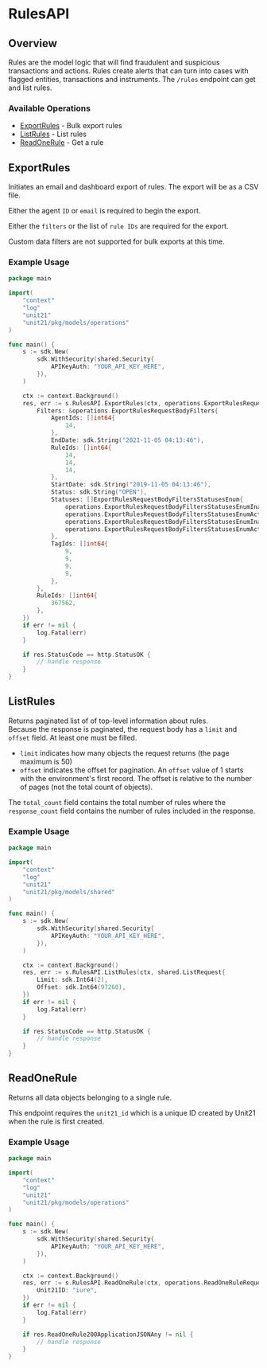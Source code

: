 # RulesAPI

## Overview

Rules are the model logic that will find fraudulent and suspicious transactions and actions. Rules create alerts that can turn into cases with flagged entities, transactions and instruments. The `/rules` endpoint can get and list rules. 


### Available Operations

* [ExportRules](#exportrules) - Bulk export rules
* [ListRules](#listrules) - List rules
* [ReadOneRule](#readonerule) - Get a rule

## ExportRules

Initiates an email and dashboard export of rules. The export will be as a CSV file.

Either the agent `ID` or `email` is required to begin the export.

Either the `filters` or the list of `rule IDs` are required for the export.

Custom data filters are not supported for bulk exports at this time.


### Example Usage

```go
package main

import(
	"context"
	"log"
	"unit21"
	"unit21/pkg/models/operations"
)

func main() {
    s := sdk.New(
        sdk.WithSecurity(shared.Security{
            APIKeyAuth: "YOUR_API_KEY_HERE",
        }),
    )

    ctx := context.Background()
    res, err := s.RulesAPI.ExportRules(ctx, operations.ExportRulesRequestBody{
        Filters: &operations.ExportRulesRequestBodyFilters{
            AgentIds: []int64{
                14,
            },
            EndDate: sdk.String("2021-11-05 04:13:46"),
            RuleIds: []int64{
                14,
                14,
                14,
            },
            StartDate: sdk.String("2019-11-05 04:13:46"),
            Status: sdk.String("OPEN"),
            Statuses: []ExportRulesRequestBodyFiltersStatusesEnum{
                operations.ExportRulesRequestBodyFiltersStatusesEnumInactive,
                operations.ExportRulesRequestBodyFiltersStatusesEnumActive,
                operations.ExportRulesRequestBodyFiltersStatusesEnumInactive,
                operations.ExportRulesRequestBodyFiltersStatusesEnumActive,
            },
            TagIds: []int64{
                9,
                9,
                9,
                9,
            },
        },
        RuleIds: []int64{
            367562,
        },
    })
    if err != nil {
        log.Fatal(err)
    }

    if res.StatusCode == http.StatusOK {
        // handle response
    }
}
```

## ListRules

Returns paginated list of of top-level information about rules.     
Because the response is paginated, the request body has a `limit` and `offset` field. At least one must be filled.
* `limit`  indicates how many objects the request returns (the page maximum is 50)
* `offset` indicates the offset for pagination. An `offset` value of 1 starts with the environment's first record. The offset is relative to the number of pages (not the total count of objects).

The `total_count` field contains the total number of rules where the  `response_count` field contains the number of rules included in the response.

### Example Usage

```go
package main

import(
	"context"
	"log"
	"unit21"
	"unit21/pkg/models/shared"
)

func main() {
    s := sdk.New(
        sdk.WithSecurity(shared.Security{
            APIKeyAuth: "YOUR_API_KEY_HERE",
        }),
    )

    ctx := context.Background()
    res, err := s.RulesAPI.ListRules(ctx, shared.ListRequest{
        Limit: sdk.Int64(2),
        Offset: sdk.Int64(97260),
    })
    if err != nil {
        log.Fatal(err)
    }

    if res.StatusCode == http.StatusOK {
        // handle response
    }
}
```

## ReadOneRule

Returns all data objects belonging to a single rule.

This endpoint requires the `unit21_id` which is a unique ID created by Unit21 when the rule is first created.

### Example Usage

```go
package main

import(
	"context"
	"log"
	"unit21"
	"unit21/pkg/models/operations"
)

func main() {
    s := sdk.New(
        sdk.WithSecurity(shared.Security{
            APIKeyAuth: "YOUR_API_KEY_HERE",
        }),
    )

    ctx := context.Background()
    res, err := s.RulesAPI.ReadOneRule(ctx, operations.ReadOneRuleRequest{
        Unit21ID: "iure",
    })
    if err != nil {
        log.Fatal(err)
    }

    if res.ReadOneRule200ApplicationJSONAny != nil {
        // handle response
    }
}
```

